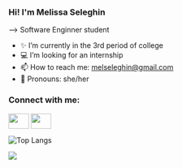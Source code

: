 ### Hi! I'm Melissa Seleghin

--> Software Enginner student

- ✨ I’m currently in the 3rd period of college     
- 💻 I’m looking for an internship 
- 📫 How to reach me: melseleghin@gmail.com
- 📍 Pronouns: she/her

<h3 align="left">Connect with me:</h3>
<p align="left">
<a href="https://www.linkedin.com/in/melissa-seleghin-a71818264/" target="blank"><img align="center" src="https://cdn.jsdelivr.net/npm/simple-icons@3.0.1/icons/linkedin.svg" alt="" height="30" width="40" /></a>
<a href="https://www.instagram.com/melseleghin/" target="blank"><img align="center" src="https://cdn.jsdelivr.net/npm/simple-icons@3.0.1/icons/instagram.svg" alt="" height="30" width="40" /></a>
</p>

![Top Langs](https://github-readme-stats.vercel.app/api/top-langs/?username=melseleghin&layout=compact)

<picture>
  <source
    srcset="https://github-readme-stats.vercel.app/api?username=melseleghin&show_icons=true&theme=dark"
    media="(prefers-color-theme: tokyonight)"
  />
  <source
    srcset="https://github-readme-stats.vercel.app/api?username=melseleghin&show_icons=true"
    media="(prefers-color-theme: tokyonight), (prefers-color-scheme: no-preference)"
  />
  <img src="https://github-readme-stats.vercel.app/api?username=melseleghin&show_icons=true" />
</picture>


